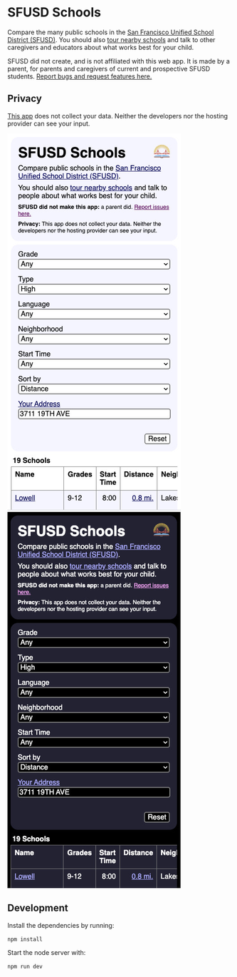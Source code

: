 # SFUSD Schools

Compare the many public schools in the [San Francisco Unified School District
(SFUSD)](https://www.sfusd.edu/). You should also [tour nearby
schools](https://sfusd.edu/tours) and talk to other caregivers and educators
about what works best for your child.

SFUSD did not create, and is not affiliated with this web app. It is made by a
parent, for parents and caregivers of current and prospective SFUSD students.
[Report bugs and request features
here.](https://github.com/smenjas/sfusd-schools/issues)

## Privacy

[This app](https://smenjas.github.io/sfusd-schools/) does not collect your
data. Neither the developers nor the hosting provider can see your input.

![Mobile app: light mode](screenshots/sfusd-schools-light.jpg)
![Mobile app: dark mode](screenshots/sfusd-schools-dark.jpg)

## Development
Install the dependencies by running:
```sh
npm install
```
Start the node server with:
```sh
npm run dev
```
